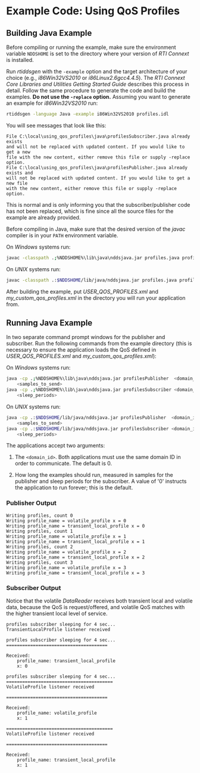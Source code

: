 # Example Code: Using QoS Profiles

## Building Java Example

Before compiling or running the example, make sure the environment variable
`NDDSHOME` is set to the directory where your version of *RTI Connext* is
installed.

Run *rtiddsgen* with the `-example` option and the target architecture of your
choice (e.g., *i86Win32VS2010* or *i86Linux2.6gcc4.4.5*). The *RTI Connext Core
Libraries and Utilities Getting Started Guide* describes this process in detail.
Follow the same procedure to generate the code and build the examples. **Do not
use the `-replace` option.** Assuming you want to generate an example for
*i86Win32VS2010* run:

```sh
rtiddsgen -language Java -example i86Win32VS2010 profiles.idl
```

You will see messages that look like this:

```
File C:\local\using_qos_profiles\java\profilesSubscriber.java already exists
and will not be replaced with updated content. If you would like to get a new
file with the new content, either remove this file or supply -replace option.
File C:\local\using_qos_profiles\java\profilesPublisher.java already exists and
will not be replaced with updated content. If you would like to get a new file
with the new content, either remove this file or supply -replace option.
```

This is normal and is only informing you that the subscriber/publisher code has
not been replaced, which is fine since all the source files for the example are
already provided.

Before compiling in Java, make sure that the desired version of the *javac*
compiler is in your `PATH` environment variable.

On *Windows* systems run:

```sh
javac -classpath .;%NDDSHOME%\lib\java\nddsjava.jar profiles.java profilesSeq.java profilesTypeSupport.java profilesTypeCode.java profilesDataReader.java profilesDataWriter.java profilesSubscriber.java profilesPublisher.java
```

On *UNIX* systems run:

```sh
javac -classpath .:$NDDSHOME/lib/java/nddsjava.jar profiles.java profilesSeq.java profilesTypeSupport.java profilesTypeCode.java profilesDataReader.java profilesDataWriter.java profilesSubscriber.java waitsetsPublisher.java
```

After building the example, put *USER_QOS_PROFILES.xml* and
*my_custom_qos_profiles.xml* in the directory you will run your application
from.

## Running Java Example

In two separate command prompt windows for the publisher and subscriber. Run the
following commands from the example directory (this is necessary to ensure the
application loads the QoS defined in *USER_QOS_PROFILES.xml* and
*my_custom_qos_profiles.xml*):

On *Windows* systems run:

```sh
java -cp .;%NDDSHOME%\lib\java\nddsjava.jar profilesPublisher  <domain_id>
    <samples_to_send>
java -cp .;%NDDSHOME%\lib\java\nddsjava.jar profilesSubscriber <domain_id>
    <sleep_periods>
```

On *UNIX* systems run:

```sh
java -cp .:$NDDSHOME/lib/java/nddsjava.jar profilesPublisher  <domain_id>
    <samples_to_send>
java -cp .:$NDDSHOME/lib/java/nddsjava.jar profilesSubscriber <domain_id>
    <sleep_periods>
```

The applications accept two arguments:

1.  The `<domain_id>`. Both applications must use the same domain ID in order to
    communicate. The default is 0.

2.  How long the examples should run, measured in samples for the publisher and
    sleep periods for the subscriber. A value of '0' instructs the application
    to run forever; this is the default.

### Publisher Output

```
Writing profiles, count 0
Writing profile_name = volatile_profile x = 0
Writing profile_name = transient_local_profile x = 0
Writing profiles, count 1
Writing profile_name = volatile_profile x = 1
Writing profile_name = transient_local_profile x = 1
Writing profiles, count 2
Writing profile_name = volatile_profile x = 2
Writing profile_name = transient_local_profile x = 2
Writing profiles, count 3
Writing profile_name = volatile_profile x = 3
Writing profile_name = transient_local_profile x = 3
```

### Subscriber Output

Notice that the volatile *DataReader* receives both transient local and volatile
data, because the QoS is request/offered, and volatile QoS matches with the
higher transient local level of service.

```
profiles subscriber sleeping for 4 sec...
TransientLocalProfile listener received

profiles subscriber sleeping for 4 sec...
======================================

Received:
    profile_name: transient_local_profile
    x: 0

profiles subscriber sleeping for 4 sec...
========================================
VolatileProfile listener received

======================================

Received:
    profile_name: volatile_profile
    x: 1

========================================
VolatileProfile listener received

======================================

Received:
    profile_name: transient_local_profile
    x: 1
```
